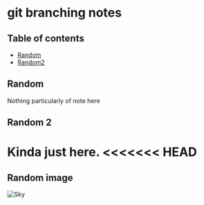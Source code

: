 # git branching notes

## Table of contents

- [Random](#Random)
- [Random2](#Random2)
  
## Random

Nothing particularly of note here

## Random 2

Kinda just here.
<<<<<<< HEAD
=======

## Random image
![Sky](raw-pixel.jpg)